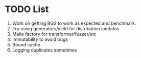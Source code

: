 # TODO List

1. Work on getting BGS to work as expected and benchmark.
2. Try using generators/yield for distribution lambdas
3. Make factory for transformer/fuzzer/etc
4. Immutability to avoid bugs
5. Bound cache
6. Logging duplicates sometimes